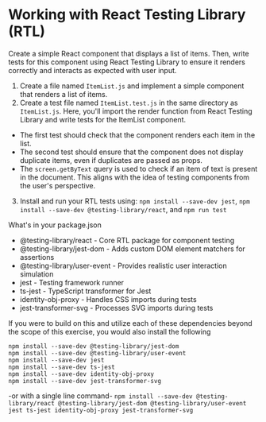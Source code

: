 # Working with React Testing Library (RTL)

Create a simple React component that displays a list of items. Then, write tests for this component using React Testing Library to ensure it renders correctly and interacts as expected with user input.

1. Create a file named `ItemList.js` and implement a simple component that renders a list of items.
2. Create a test file named `ItemList.test.js` in the same directory as `ItemList.js`. Here, you'll import the render function from React Testing Library and write tests for the ItemList component.

- The first test should check that the component renders each item in the list.
- The second test should ensure that the component does not display duplicate items, even if duplicates are passed as props.
- The `screen.getByText` query is used to check if an item of text is present in the document. This aligns with the idea of testing components from the user's perspective.

3. Install and run your RTL tests using: `npm install --save-dev jest`, `npm install --save-dev @testing-library/react`, and `npm run test`

What's in your package.json
- @testing-library/react - Core RTL package for component testing
- @testing-library/jest-dom - Adds custom DOM element matchers for assertions
- @testing-library/user-event - Provides realistic user interaction simulation
- jest - Testing framework runner
- ts-jest - TypeScript transformer for Jest
- identity-obj-proxy - Handles CSS imports during tests
- jest-transformer-svg - Processes SVG imports during tests

If you were to build on this and utilize each of these dependencies beyond the scope of this exercise, you would also install the following
```
npm install --save-dev @testing-library/jest-dom 
npm install --save-dev @testing-library/user-event 
npm install --save-dev jest 
npm install --save-dev ts-jest 
npm install --save-dev identity-obj-proxy 
npm install --save-dev jest-transformer-svg

```
-or with a single line command-
`npm install --save-dev @testing-library/react @testing-library/jest-dom @testing-library/user-event jest ts-jest identity-obj-proxy jest-transformer-svg`

